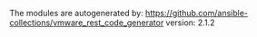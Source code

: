 The modules are autogenerated by:
https://github.com/ansible-collections/vmware_rest_code_generator
version: 2.1.2
